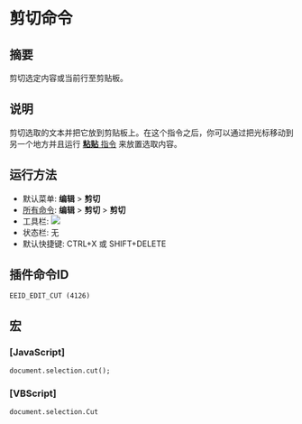 # 剪切命令

## 摘要

剪切选定内容或当前行至剪贴板。

## 说明

剪切选取的文本并把它放到剪贴板上。在这个指令之后，你可以通过把光标移动到另一个地方并且运行 [**粘贴** 指令](edit_paste) 来放置选取内容。

## 运行方法

- 默认菜单: **编辑** \> **剪切**
- [所有命令](../tools/all_commands): **编辑** \> **剪切** \> **剪切**
- 工具栏: ![](../../images/cut..png)
- 状态栏: 无
- 默认快捷键: CTRL+X 或 SHIFT+DELETE

## 插件命令ID

```
EEID_EDIT_CUT (4126)
```

## 宏

### \[JavaScript\]

```
document.selection.cut();
```

### \[VBScript\]

```
document.selection.Cut
```
